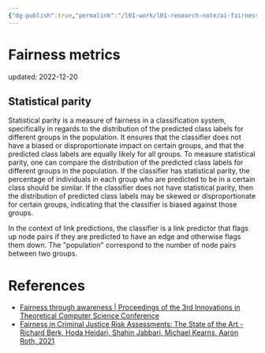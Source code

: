 ```yaml
---
{"dg-publish":true,"permalink":"/l01-work/l01-research-note/ai-fairness/fairness-metrics/","dgPassFrontmatter":true}
---
```



# Fairness metrics
updated: 2022-12-20


## Statistical parity 

Statistical parity is a measure of fairness in a classification system, specifically in regards to the distribution of the predicted class labels for different groups in the population. It ensures that the classifier does not have a biased or disproportionate impact on certain groups, and that the predicted class labels are equally likely for all groups. To measure statistical parity, one can compare the distribution of the predicted class labels for different groups in the population. If the classifier has statistical parity, the percentage of individuals in each group who are predicted to be in a certain class should be similar. If the classifier does not have statistical parity, then the distribution of predicted class labels may be skewed or disproportionate for certain groups, indicating that the classifier is biased against those groups.

In the context of link predictions, the classifier is a link predictor that flags up node pairs if they are predicted to have an edge and otherwise flags them down. The "population" correspond to the number of node pairs between two groups. 

# References
- [Fairness through awareness | Proceedings of the 3rd Innovations in Theoretical Computer Science Conference](https://dl.acm.org/doi/10.1145/2090236.2090255)
- [Fairness in Criminal Justice Risk Assessments: The State of the Art - Richard Berk, Hoda Heidari, Shahin Jabbari, Michael Kearns, Aaron Roth, 2021](https://journals.sagepub.com/doi/full/10.1177/0049124118782533)
